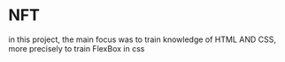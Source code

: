# NFT

in this project, the main focus was to train knowledge of HTML AND CSS, more precisely to train FlexBox in css
